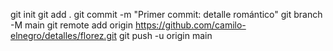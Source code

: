 git init
git add .
git commit -m "Primer commit: detalle romántico"
git branch -M main
git remote add origin https://github.com/camilo-elnegro/detalles/florez.git
git push -u origin main
